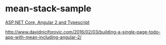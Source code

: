 # mean-stack-sample

[ASP.NET Core, Angular 2 and Typescript](https://github.com/chsakell/aspnet5-angular2-typescript/)

http://www.davidniciforovic.com/2016/02/03/building-a-single-page-todo-app-with-mean-including-angular-2/